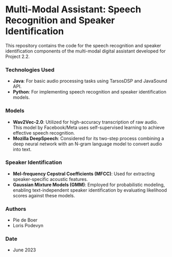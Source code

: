 # Multi-Modal Assistant: Speech Recognition and Speaker Identification

This repository contains the code for the speech recognition and speaker identification components of the multi-modal digital assistant developed for Project 2.2.

### Technologies Used

- **Java**: For basic audio processing tasks using TarsosDSP and JavaSound API.
- **Python**: For implementing speech recognition and speaker identification models.

### Models

- **Wav2Vec-2.0**: Utilized for high-accuracy transcription of raw audio. This model by Facebook/Meta uses self-supervised learning to achieve effective speech recognition.
- **Mozilla DeepSpeech**: Considered for its two-step process combining a deep neural network with an N-gram language model to convert audio into text.

### Speaker Identification

- **Mel-frequency Cepstral Coefficients (MFCC)**: Used for extracting speaker-specific acoustic features.
- **Gaussian Mixture Models (GMM)**: Employed for probabilistic modeling, enabling text-independent speaker identification by evaluating likelihood scores against these models.

### Authors

- Pie de Boer
- Loris Podevyn

### Date

- June 2023

